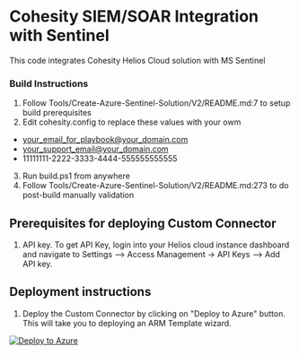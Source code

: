 # Cohesity SIEM/SOAR Integration with Sentinel

This code integrates Cohesity Helios Cloud solution with MS Sentinel

### Build Instructions
1. Follow Tools/Create-Azure-Sentinel-Solution/V2/README.md:7 to setup build prerequisites
2. Edit cohesity.config to replace these values with your owm
* your_email_for_playbook@your_domain.com
* your_support_email@your_domain.com
* 11111111-2222-3333-4444-555555555555
3. Run build.ps1 from anywhere
4. Follow Tools/Create-Azure-Sentinel-Solution/V2/README.md:273 to do post-build manually validation

## Prerequisites for deploying Custom Connector
1. API key. To get API Key, login into your Helios cloud instance dashboard and navigate to Settings --> Access Management -> API Keys --> Add API key.

## Deployment instructions
1. Deploy the Custom Connector by clicking on "Deploy to Azure" button. This will take you to deploying an ARM Template wizard.

[![Deploy to Azure](https://aka.ms/deploytoazurebutton)](https://portal.azure.com/#create/Microsoft.Template)
